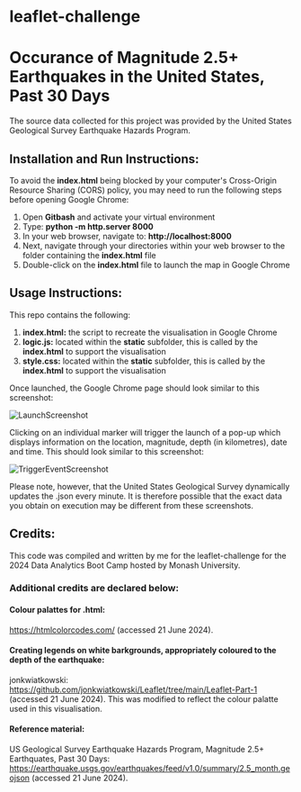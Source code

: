 # leaflet-challenge
# Occurance of Magnitude 2.5+ Earthquakes in the United States, Past 30 Days

The source data collected for this project was provided by the United States Geological Survey Earthquake Hazards Program.

## Installation and Run Instructions:
To avoid the **index.html** being blocked by your computer's Cross-Origin Resource Sharing (CORS) policy, you may need to run the following steps before opening Google Chrome:
1. Open **Gitbash**  and activate your virtual environment
2. Type: **python -m http.server 8000**
3. In your web browser, navigate to: **http://localhost:8000**
4. Next, navigate through your directories within your web browser to the folder containing the **index.html** file
5. Double-click on the **index.html** file to launch the map in Google Chrome

## Usage Instructions:
This repo contains the following:
1. **index.html:** the script to recreate the visualisation in Google Chrome
2. **logic.js:** located within the **static** subfolder, this is called by the **index.html** to support the visualisation
3. **style.css:** located within the **static** subfolder, this is called by the **index.html** to support the visualisation

Once launched, the Google Chrome page should look similar to this screenshot:

![LaunchScreenshot](https://github.com/K-G-Witt/leaflet-challenge/assets/156146173/4b9c1622-007e-4e7d-bfd3-d854221c6841)

Clicking on an individual marker will trigger the launch of a pop-up which displays information on the location, magnitude, depth (in kilometres), date and time. This should look similar to this screenshot:

![TriggerEventScreenshot](https://github.com/K-G-Witt/leaflet-challenge/assets/156146173/d2c4d8a6-de43-49bd-9e8b-0af9a6c65d56)

Please note, however, that the United States Geological Survey dynamically updates the .json every minute. It is therefore possible that the exact data you obtain on execution may be different from these screenshots.

## Credits:
This code was compiled and written by me for the leaflet-challenge for the 2024 Data Analytics Boot Camp hosted by Monash University. 

### Additional credits are declared below:

#### Colour palattes for .html:
https://htmlcolorcodes.com/ (accessed 21 June 2024).

#### Creating legends on white barkgrounds, appropriately coloured to the depth of the earthquake:
jonkwiatkowski: https://github.com/jonkwiatkowski/Leaflet/tree/main/Leaflet-Part-1 (accessed 21 June 2024). This was modified to reflect the colour palatte used in this visualisation.

#### Reference material:
US Geological Survey Earthquake Hazards Program, Magnitude 2.5+ Earthquates, Past 30 Days: https://earthquake.usgs.gov/earthquakes/feed/v1.0/summary/2.5_month.geojson (accessed 21 June 2024).



